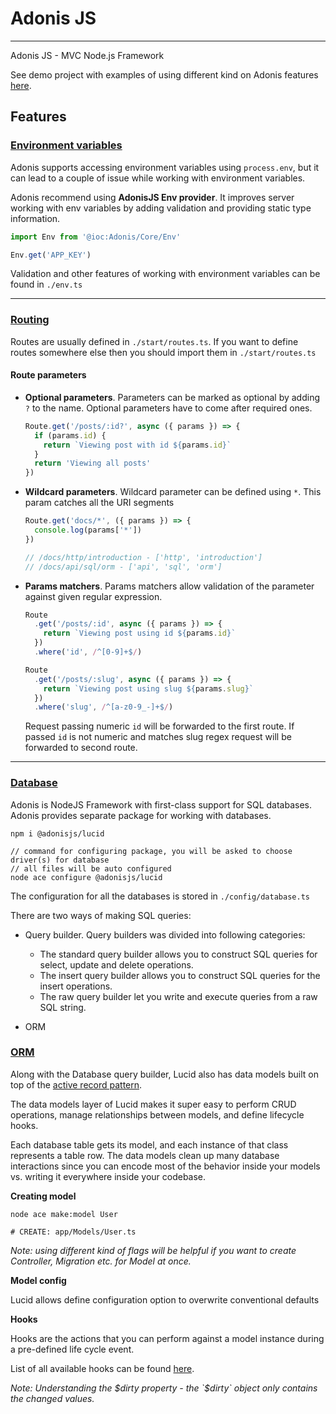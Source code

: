 # Adonis JS

---

Adonis JS - MVC Node.js Framework

See demo project with examples of using different kind on Adonis features [here](https://github.com/yurashaa/adonis-attempt).

## Features

### [Environment variables](https://docs.adonisjs.com/guides/environment-variables)

Adonis supports accessing environment variables using `process.env`, but it can lead to a couple of issue while working 
with environment variables.

Adonis recommend using **AdonisJS Env provider**. It improves server working with env variables by adding validation and
providing static type information.

```js
import Env from '@ioc:Adonis/Core/Env'

Env.get('APP_KEY')
```

Validation and other features of working with environment variables can be found in `./env.ts`

---

### [Routing](https://docs.adonisjs.com/guides/routing)

Routes are usually defined in `./start/routes.ts`. If you want to define routes somewhere else then you should import 
them in `./start/routes.ts`

#### Route parameters

- **Optional parameters**. Parameters can be marked as optional by adding `?` to the name. Optional parameters have to come
after required ones.

  ```js
  Route.get('/posts/:id?', async ({ params }) => {
    if (params.id) {
      return `Viewing post with id ${params.id}`
    }
    return 'Viewing all posts'
  })
  ```

- **Wildcard parameters**. Wildcard parameter can be defined using `*`. This param catches all the URI segments

  ```js
  Route.get('docs/*', ({ params }) => {
    console.log(params['*'])
  })
  
  // /docs/http/introduction - ['http', 'introduction']
  // /docs/api/sql/orm - ['api', 'sql', 'orm']
  ```
  
- **Params matchers**. Params matchers allow validation of the parameter against given regular expression.

  ```js
  Route
    .get('/posts/:id', async ({ params }) => {
      return `Viewing post using id ${params.id}`
    })
    .where('id', /^[0-9]+$/)
  
  Route
    .get('/posts/:slug', async ({ params }) => {
      return `Viewing post using slug ${params.slug}`
    })
    .where('slug', /^[a-z0-9_-]+$/)  
  ```

  Request passing numeric `id` will be forwarded to the first route. If passed `id` is not numeric and matches slug regex
  request will be forwarded to second route.

---

### [Database](https://docs.adonisjs.com/guides/database/introduction)

Adonis is NodeJS Framework with first-class support for SQL databases. Adonis provides separate package for working with
databases.

```
npm i @adonisjs/lucid

// command for configuring package, you will be asked to choose driver(s) for database
// all files will be auto configured
node ace configure @adonisjs/lucid
```

The configuration for all the databases is stored in `./config/database.ts`

There are two ways of making SQL queries:

- Query builder. Query builders was divided into following categories:
  - The standard query builder allows you to construct SQL queries for select, update and delete operations.
  - The insert query builder allows you to construct SQL queries for the insert operations.
  - The raw query builder let you write and execute queries from a raw SQL string. 

- ORM

### [ORM](https://docs.adonisjs.com/guides/models/introduction) 
Along with the Database query builder, Lucid also has data models built on top of the [active record pattern](https://en.wikipedia.org/wiki/Active_record_pattern).

The data models layer of Lucid makes it super easy to perform CRUD operations, manage relationships between models, 
and define lifecycle hooks.

Each database table gets its model, and each instance of that class represents a table row.
The data models clean up many database interactions since you can encode most of the behavior inside your models vs. 
writing it everywhere inside your codebase.

**Creating model**

```
node ace make:model User

# CREATE: app/Models/User.ts
```
*Note: using different kind of flags will be helpful if you want to create Controller, Migration etc. for Model at once.*

**Model config**

Lucid allows define configuration option to overwrite conventional defaults

**Hooks**

Hooks are the actions that you can perform against a model instance during a pre-defined life cycle event.

List of all available hooks can be found [here](https://docs.adonisjs.com/guides/models/hooks#available-hooks).

*Note: Understanding the $dirty property - the `$dirty` object only contains the changed values.*


